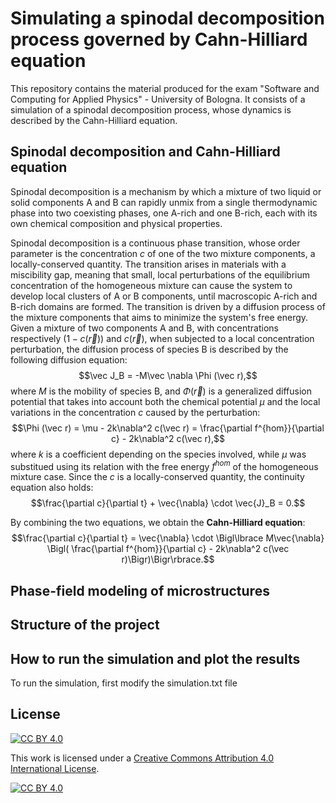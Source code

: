 # Simulating a spinodal decomposition process governed by Cahn-Hilliard equation

This repository contains the material produced for the exam "Software and Computing for Applied Physics" - University of Bologna. It consists of a simulation of a spinodal decomposition process, whose dynamics is described by the Cahn-Hilliard equation.

## Spinodal decomposition and Cahn-Hilliard equation

Spinodal decomposition is a mechanism by which a mixture of two liquid or solid components A and B can rapidly unmix from a single thermodynamic phase into two coexisting phases, one A-rich and one B-rich, each with its own chemical composition and physical properties.

Spinodal decomposition is a continuous phase transition, whose order parameter is the concentration $c$ of one of the two mixture components, a locally-conserved quantity. The transition arises in materials with a miscibility gap, meaning that small, local perturbations of the equilibrium concentration of the homogeneous mixture can cause the system to develop local clusters of A or B components, until macroscopic A-rich and B-rich domains are formed.
The transition is driven by a diffusion process of the mixture components that aims to minimize the system's free energy.  Given a mixture of two components A and B, with concentrations respectively $(1-c(\vec r))$ and $c(\vec r)$, when subjected to a local concentration perturbation, the diffusion process of species B is described by the following diffusion equation:
$$\vec J_B = -M\vec \nabla \Phi (\vec r),$$
where $M$ is the mobility of species B, and $\Phi(\vec r)$ is a generalized diffusion potential that takes into account both the chemical potential $\mu$ and the local variations in the concentration $c$ caused by the perturbation:
$$\Phi (\vec r) = \mu - 2k\nabla^2 c(\vec r) = \frac{\partial f^{hom}}{\partial c} - 2k\nabla^2 c(\vec r),$$
where $k$ is a coefficient depending on the species involved, while $\mu$ was substitued using its relation with the free energy $f^{hom}$ of the homogeneous mixture case.
Since the $c$ is a locally-conserved quantity, the continuity equation also holds:
$$\frac{\partial c}{\partial t} + \vec{\nabla} \cdot \vec{J}_B = 0.$$

By combining the two equations, we obtain the **Cahn-Hilliard equation**:
$$\frac{\partial c}{\partial t} = \vec{\nabla} \cdot \Bigl\lbrace M\vec{\nabla} \Bigl( \frac{\partial f^{hom}}{\partial c} - 2k\nabla^2 c(\vec r)\Bigr)\Bigr\rbrace.$$

## Phase-field modeling of microstructures

## Structure of the project

## How to run the simulation and plot the results

To run the simulation, first modify the simulation.txt file

## License

[![CC BY 4.0][cc-by-shield]][cc-by]

This work is licensed under a
[Creative Commons Attribution 4.0 International License][cc-by].

[![CC BY 4.0][cc-by-image]][cc-by]

[cc-by]: http://creativecommons.org/licenses/by/4.0/
[cc-by-image]: https://i.creativecommons.org/l/by/4.0/88x31.png
[cc-by-shield]: https://img.shields.io/badge/License-CC%20BY%204.0-lightgrey.svg

